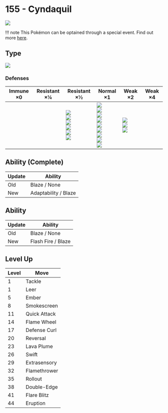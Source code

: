 # 155 - Cyndaquil
![][155]

!!! note
    This Pokémon can be optained through a special event. Find out more [here](../../special_events/#johto-starter).

## Type

![][fire]

### Defenses

Immune ×0 | Resistant ×¼ | Resistant ×½                                                                         | Normal ×1                                                                                                                                         | Weak ×2                                      | Weak ×4 | 
---       | ---          | ---                                                                                  | ---                                                                                                                                               | ---                                          | ---     | 
          |              | ![][bug]<br> ![][steel]<br> ![][fire]<br> ![][grass]<br> ![][ice]<br> ![][fairy]<br> | ![][normal]<br> ![][fighting]<br> ![][flying]<br> ![][poison]<br> ![][ghost]<br> ![][electric]<br> ![][psychic]<br> ![][dragon]<br> ![][dark]<br> | ![][ground]<br> ![][rock]<br> ![][water]<br> |         | 

## Ability (Complete)

Update | Ability              | 
---    | ---                  | 
Old    | Blaze / None         | 
New    | Adaptability / Blaze | 

## Ability

Update | Ability            | 
---    | ---                | 
Old    | Blaze / None       | 
New    | Flash Fire / Blaze | 

## Level Up

Level | Move         | 
---   | ---          | 
1     | Tackle       | 
1     | Leer         | 
5     | Ember        | 
8     | Smokescreen  | 
11    | Quick Attack | 
14    | Flame Wheel  | 
17    | Defense Curl | 
20    | Reversal     | 
23    | Lava Plume   | 
26    | Swift        | 
29    | Extrasensory | 
32    | Flamethrower | 
35    | Rollout      | 
38    | Double-Edge  | 
41    | Flare Blitz  | 
44    | Eruption     | 

[155]: ../img/pokemon/155.png
[normal]: ../img/types/normal.png
[fire]: ../img/types/fire.png
[fighting]: ../img/types/fighting.png
[water]: ../img/types/water.png
[flying]: ../img/types/flying.png
[grass]: ../img/types/grass.png
[poison]: ../img/types/poison.png
[electric]: ../img/types/electric.png
[ground]: ../img/types/ground.png
[psychic]: ../img/types/psychic.png
[rock]: ../img/types/rock.png
[ice]: ../img/types/ice.png
[bug]: ../img/types/bug.png
[dragon]: ../img/types/dragon.png
[ghost]: ../img/types/ghost.png
[dark]: ../img/types/dark.png
[steel]: ../img/types/steel.png
[fairy]: ../img/types/fairy.png
